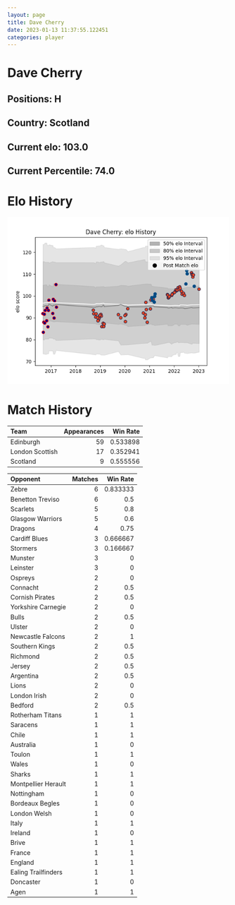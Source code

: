```yaml
---  
layout: page  
title: Dave Cherry  
date: 2023-01-13 11:37:55.122451  
categories: player  
---
```

# Dave Cherry

## Positions: H

## Country: Scotland

## Current elo: 103.0

## Current Percentile: 74.0

# Elo History


![elo history](history_DaveCherry.png)
# Match History


| Team            |   Appearances |   Win Rate |
|:----------------|--------------:|-----------:|
| Edinburgh       |            59 |   0.533898 |
| London Scottish |            17 |   0.352941 |
| Scotland        |             9 |   0.555556 |

| Opponent            |   Matches |   Win Rate |
|:--------------------|----------:|-----------:|
| Zebre               |         6 |   0.833333 |
| Benetton Treviso    |         6 |   0.5      |
| Scarlets            |         5 |   0.8      |
| Glasgow Warriors    |         5 |   0.6      |
| Dragons             |         4 |   0.75     |
| Cardiff Blues       |         3 |   0.666667 |
| Stormers            |         3 |   0.166667 |
| Munster             |         3 |   0        |
| Leinster            |         3 |   0        |
| Ospreys             |         2 |   0        |
| Connacht            |         2 |   0.5      |
| Cornish Pirates     |         2 |   0.5      |
| Yorkshire Carnegie  |         2 |   0        |
| Bulls               |         2 |   0.5      |
| Ulster              |         2 |   0        |
| Newcastle Falcons   |         2 |   1        |
| Southern Kings      |         2 |   0.5      |
| Richmond            |         2 |   0.5      |
| Jersey              |         2 |   0.5      |
| Argentina           |         2 |   0.5      |
| Lions               |         2 |   0        |
| London Irish        |         2 |   0        |
| Bedford             |         2 |   0.5      |
| Rotherham Titans    |         1 |   1        |
| Saracens            |         1 |   1        |
| Chile               |         1 |   1        |
| Australia           |         1 |   0        |
| Toulon              |         1 |   1        |
| Wales               |         1 |   0        |
| Sharks              |         1 |   1        |
| Montpellier Herault |         1 |   1        |
| Nottingham          |         1 |   0        |
| Bordeaux Begles     |         1 |   0        |
| London Welsh        |         1 |   0        |
| Italy               |         1 |   1        |
| Ireland             |         1 |   0        |
| Brive               |         1 |   1        |
| France              |         1 |   1        |
| England             |         1 |   1        |
| Ealing Trailfinders |         1 |   1        |
| Doncaster           |         1 |   0        |
| Agen                |         1 |   1        |